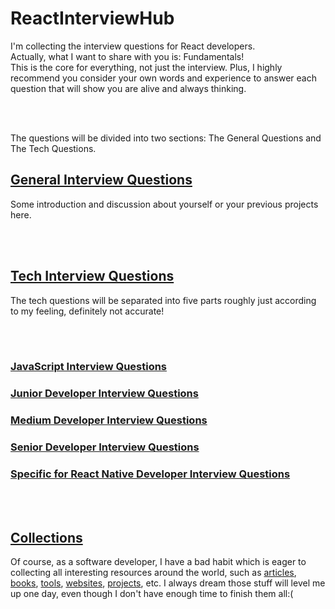 # ReactInterviewHub
I'm collecting the interview questions for React developers.<br>
Actually, what I want to share with you is: Fundamentals!<br>
This is the core for everything, not just the interview. Plus, I highly recommend you consider your own words and experience to answer each question that will show you are alive and always thinking.

<br>
<br>

The questions will be divided into two sections: The General Questions and The Tech Questions.

## [General Interview Questions](GeneralQuestions/GENERALQUESTIONS.md)
Some introduction and discussion about yourself or your previous projects here.

<br>
<br>

## [Tech Interview Questions](TechQuestions/TECHQUESTIONS.md)
The tech questions will be separated into five parts roughly just according to my feeling, definitely not accurate!

<br>
<br>

### [JavaScript Interview Questions](TechQuestions/JavaScriptInterviewQuestions.md)
### [Junior Developer Interview Questions](TechQuestions/JuniorDeveloperInterviewQuestions.md)
### [Medium Developer Interview Questions](TechQuestions/MediumDeveloperInterviewQuestions.md)
### [Senior Developer Interview Questions](TechQuestions/SeniorDeveloperInterviewQuestions.md)
### [Specific for React Native Developer Interview Questions](TechQuestions/ReactNativeDeveloperInterviewQuestions.md)

<br>
<br>

## [Collections](Collections)
Of course, as a software developer, I have a bad habit which is eager to collecting all interesting resources around the world, such as [articles](Collections/InterestingArticlesList.md), [books](Collections/InterestingBooksList.md), [tools](Collections/InterestingToolsList.md), [websites](Collections/InterestingWebsitesList.md), [projects](Collections/InterestingProjectsList.md), etc. I always dream those stuff will level me up one day, even though I don't have enough time to finish them all:(